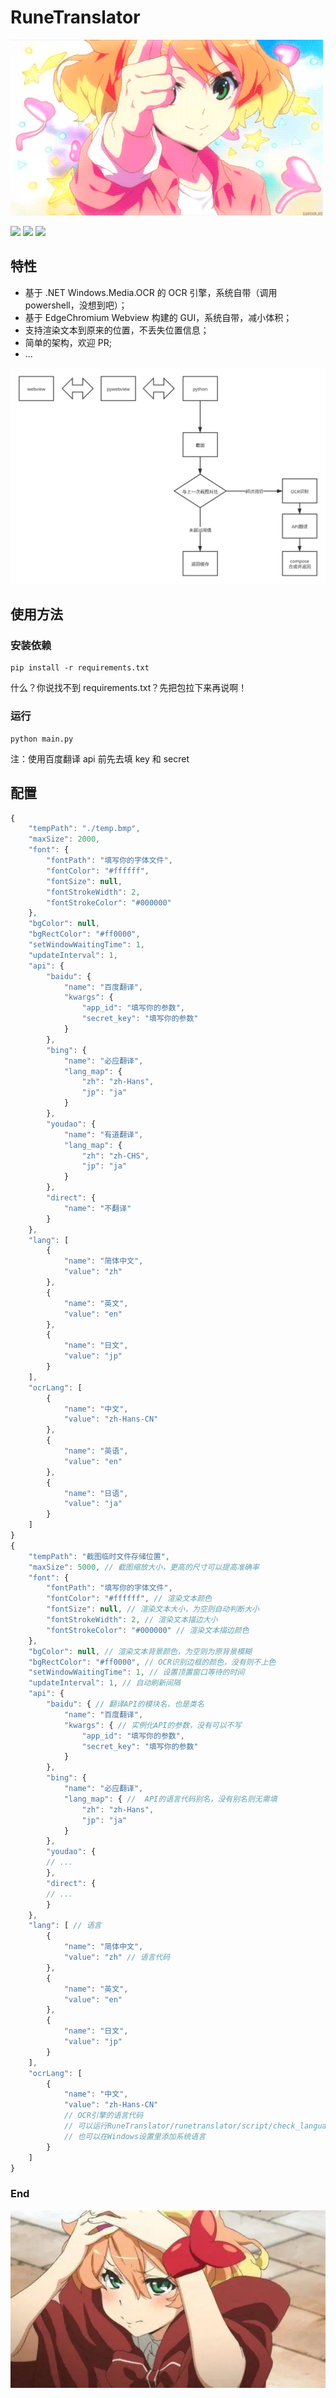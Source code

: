 # RuneTranslator

![](https://raw.githubusercontent.com/ODtian/RuneTranslator/master/asset/老婆🐟.gif)

![](https://img.shields.io/github/stars/ODtian/RuneTranslator.svg)
![](https://img.shields.io/github/forks/ODtian/RuneTranslator.svg)
![](https://img.shields.io/github/issues/ODtian/RuneTranslator.svg)

## 特性

-   基于 .NET Windows.Media.OCR 的 OCR 引擎，系统自带（调用 powershell，没想到吧）；
-   基于 EdgeChromium Webview 构建的 GUI，系统自带，减小体积；
-   支持渲染文本到原来的位置，不丢失位置信息；
-   简单的架构，欢迎 PR;
-   ...

![](https://raw.githubusercontent.com/ODtian/RuneTranslator/master/asset/flow.svg)

## 使用方法

### 安装依赖

```
pip install -r requirements.txt
```

什么？你说找不到 requirements.txt？先把包拉下来再说啊！

### 运行

```
python main.py
```

注：使用百度翻译 api 前先去填 key 和 secret

## 配置

```javascript
{
    "tempPath": "./temp.bmp",
    "maxSize": 2000,
    "font": {
        "fontPath": "填写你的字体文件",
        "fontColor": "#ffffff",
        "fontSize": null,
        "fontStrokeWidth": 2,
        "fontStrokeColor": "#000000"
    },
    "bgColor": null,
    "bgRectColor": "#ff0000",
    "setWindowWaitingTime": 1,
    "updateInterval": 1,
    "api": {
        "baidu": {
            "name": "百度翻译",
            "kwargs": {
                "app_id": "填写你的参数",
                "secret_key": "填写你的参数"
            }
        },
        "bing": {
            "name": "必应翻译",
            "lang_map": {
                "zh": "zh-Hans",
                "jp": "ja"
            }
        },
        "youdao": {
            "name": "有道翻译",
            "lang_map": {
                "zh": "zh-CHS",
                "jp": "ja"
            }
        },
        "direct": {
            "name": "不翻译"
        }
    },
    "lang": [
        {
            "name": "简体中文",
            "value": "zh"
        },
        {
            "name": "英文",
            "value": "en"
        },
        {
            "name": "日文",
            "value": "jp"
        }
    ],
    "ocrLang": [
        {
            "name": "中文",
            "value": "zh-Hans-CN"
        },
        {
            "name": "英语",
            "value": "en"
        },
        {
            "name": "日语",
            "value": "ja"
        }
    ]
}
{
    "tempPath": "截图临时文件存储位置",
    "maxSize": 5000, // 截图缩放大小，更高的尺寸可以提高准确率
    "font": {
        "fontPath": "填写你的字体文件",
        "fontColor": "#ffffff", // 渲染文本颜色
        "fontSize": null, // 渲染文本大小，为空则自动判断大小
        "fontStrokeWidth": 2, // 渲染文本描边大小
        "fontStrokeColor": "#000000" // 渲染文本描边颜色
    },
    "bgColor": null, // 渲染文本背景颜色，为空则为原背景模糊
    "bgRectColor": "#ff0000", // OCR识别边框的颜色，没有则不上色
    "setWindowWaitingTime": 1, // 设置顶置窗口等待的时间
    "updateInterval": 1, // 自动刷新间隔
    "api": {
        "baidu": { // 翻译API的模块名，也是类名
            "name": "百度翻译",
            "kwargs": { // 实例化API的参数，没有可以不写
                "app_id": "填写你的参数",
                "secret_key": "填写你的参数"
            }
        },
        "bing": {
            "name": "必应翻译",
            "lang_map": { //  API的语言代码别名，没有别名则无需填
                "zh": "zh-Hans",
                "jp": "ja"
            }
        },
        "youdao": {
        // ...
        },
        "direct": {
        // ...
        }
    },
    "lang": [ // 语言
        {
            "name": "简体中文",
            "value": "zh" // 语言代码
        },
        {
            "name": "英文",
            "value": "en"
        },
        {
            "name": "日文",
            "value": "jp"
        }
    ],
    "ocrLang": [
        {
            "name": "中文",
            "value": "zh-Hans-CN"
            // OCR引擎的语言代码
            // 可以运行RuneTranslator/runetranslator/script/check_languages.ps1查看支持的语言
            // 也可以在Windows设置里添加系统语言
        }
    ]
}
```

### End

![](https://raw.githubusercontent.com/ODtian/RuneTranslator/master/asset/娇羞🐟.webp)
